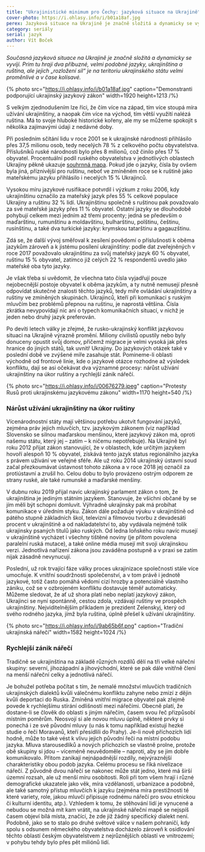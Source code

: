 ```yaml
---
title: "Ukrajinistické minimum pro Čechy: jazyková situace na Ukrajině"
cover-photo: https://i.ohlasy.info/i/b01a18af.jpg
perex: Jazyková situace na Ukrajině je značně složitá a dynamicky se vyvíjí. Prim tu hrají dva příbuzné, velmi podobné jazyky, ukrajinština a ruština, ale jejich „rozložení sil“ je velmi proměnlivé a v čase kolísavé.
category: seriály
serial: jazyk
author: Vít Boček
---
```


*Současná jazyková situace na Ukrajině je značně složitá a dynamicky se vyvíjí. Prim tu hrají dva příbuzné, velmi podobné jazyky, ukrajinština a ruština, ale jejich „rozložení sil“ je na teritoriu ukrajinského státu velmi proměnlivé a v čase kolísavé.*

{% photo src="https://i.ohlasy.info/i/b01a18af.jpg" caption="Demonstranti podporující ukrajinský jazykový zákon" width=1920 height=1213 /%}

S velkým zjednodušením lze říci, že čím více na západ, tím více stoupá míra užívání ukrajinštiny, a naopak čím více na východ, tím větší využití nalézá ruština. Má to svoje hluboké historické kořeny, ale my se můžeme spokojit s několika zajímavými údaji z nedávné doby.

Při posledním sčítání lidu v roce 2001 se k ukrajinské národnosti přihlásilo přes 37,5 milionu osob, tedy necelých 78 % z celkového počtu obyvatelstva. Příslušníků ruské národnosti bylo přes 8 milionů, což činilo přes 17 % obyvatel. Procentuální podíl ruského obyvatelstva v jednotlivých oblastech Ukrajiny pěkně ukazuje [souhrnná mapa](https://upload.wikimedia.org/wikipedia/commons/6/68/Russians_Ukraine_2001.PNG). Pokud jde o jazyky, čísla by ovšem byla jiná, příznivější pro ruštinu, neboť ve zmíněném roce se k ruštině jako mateřskému jazyku přihlásilo i necelých 15 % Ukrajinců. 

Vysokou míru jazykové rusifikace potvrdil i výzkum z roku 2006, kdy ukrajinštinu označilo za mateřský jazyk přes 55 % celkové populace Ukrajiny a ruštinu 32 % lidí. Ukrajinštinu společně s ruštinou pak považovalo za své mateřské jazyky přes 11 % obyvatel. Ostatní jazyky se dlouhodobě pohybují celkem mezi jedním až třemi procenty; jedná se především o maďarštinu, rumunštinu a moldavštinu, bulharštinu, polštinu, češtinu, rusínštinu, a také dva turkické jazyky: krymskou tatarštinu a gagauzštinu.

Zdá se, že další vývoj směřoval k zesílení povědomí o příslušnosti k oběma jazykům zároveň a k jistému posílení ukrajinštiny: podle dat zveřejněných v roce 2017 považovalo ukrajinštinu za svůj mateřský jazyk 60 % obyvatel, ruštinu 15 % obyvatel, zatímco již celých 22 % respondentů uvedlo jako mateřské oba tyto jazyky.

Je však třeba si uvědomit, že všechna tato čísla vyjadřují pouze nejobecnější postoje obyvatel k oběma jazykům, a ty nutně nemusejí přesně odpovídat skutečné znalosti těchto jazyků, tedy míře ovládání ukrajinštiny a ruštiny ve zmíněných skupinách. Ukrajinců, kteří při komunikaci s ruským mluvčím bez problémů přepnou na ruštinu, je naprostá většina. Čísla zkrátka nevypovídají nic ani o typech komunikačních situací, v nichž je jeden nebo druhý jazyk preferován.

Po devíti letech války je zřejmé, že rusko-ukrajinský konflikt jazykovou situaci na Ukrajině výrazně promění. Miliony civilistů opustily nebo byly donuceny opustit svůj domov, přičemž migrace je velmi vysoká jak přes hranice do jiných států, tak uvnitř Ukrajiny. Do jazykových otázek také v poslední době ve zvýšené míře zasahuje stát. Pomineme-li oblasti východně od frontové linie, kde o jazykové otázce rozhodne až výsledek konfliktu, dají se asi očekávat dva významné procesy: nárůst užívání ukrajinštiny na úkor ruštiny a rychlejší zánik nářečí.

{% photo src="https://i.ohlasy.info/i/00676279.jpeg" caption="Protesty Rusů proti ukrajinskému jazykovému zákonu" width=1170 height=540 /%}

### Nárůst užívání ukrajinštiny na úkor ruštiny

Vícenárodnostní státy mají většinou potřebu ukotvit fungování jazyků, zejména práv jejich mluvčích, tzv. jazykovým zákonem (viz například Slovensko se silnou maďarskou menšinou, které jazykový zákon má, oproti našemu státu, který jej – zatím – k ničemu nepotřebuje). Na Ukrajině byl roku 2012 přijat zákon stanovující, že v oblastech, kde určitým jazykem hovoří alespoň 10 % obyvatel, získává tento jazyk status regionálního jazyka s právem užívání ve veřejné sféře. Ale už roku 2014 ukrajinský ústavní soud začal přezkoumávat ústavnost tohoto zákona a v roce 2018 jej označil za protiústavní a zrušil ho. Celou dobu to bylo provázeno ostrým odporem ze strany ruské, ale také rumunské a maďarské menšiny. 

V dubnu roku 2019 přijal navíc ukrajinský parlament zákon o tom, že ukrajinština je jediným státním jazykem. Stanovuje, že všichni občané by se jím měli být schopni domluvit. Výhradně ukrajinsky pak má probíhat komunikace v úředním styku. Zákon dále požaduje výuku v ukrajinštině od pátého stupně základních škol, televizní a filmovou tvorbu z devadesáti procent v ukrajinštině a od nakladatelství to, aby vydávala nejméně tolik ukrajinsky psaných titulů jako ruských. Od ledna loňského roku navíc musejí v ukrajinštině vycházet i všechny tištěné noviny (je přitom povolena paralelní ruská mutace), a také online média musejí mít svoji ukrajinskou verzi. Jednotlivá nařízení zákona jsou zaváděna postupně a v praxi se zatím nijak zásadně nevynucují.

Poslední, už rok trvající fáze války proces ukrajinizace společnosti stále více umocňuje. K vnitřní soudržnosti společenství, a v tom právě i jednotě jazykové, totiž často pomáhá vědomí cizí hrozby a potenciálně vlastního zániku, což se v ozbrojeném konfliktu dostavuje téměř automaticky. Můžeme sledovat, že ať už shora platí nebo neplatí jazykový zákon, Ukrajinci se nyní spontánně, cestou zdola, vzdávají ruštiny ve prospěch ukrajinštiny. Nejviditelnějším příkladem je prezident Zelenskyj, který od svého rodného jazyka, jímž byla ruština, úplně přešel k užívání ukrajinštiny.

{% photo src="https://i.ohlasy.info/i/9ab65b6f.png" caption="Tradiční ukrajinská nářečí" width=1582 height=1024 /%}

### Rychlejší zánik nářečí

Tradičně se ukrajinština na základě různých rozdílů dělí na tři velké nářeční skupiny: severní, jihozápadní a jihovýchodní, které se pak dále vnitřně člení na menší nářeční celky a jednotlivá nářečí. 

Je bohužel potřeba počítat s tím, že nemalé množství mluvčích tradičních ukrajinských dialektů kvůli válečnému konfliktu zahyne nebo zmizí z dějin kvůli deportaci do Ruska. Zmíněná vnitřní migrace obyvatel pak zřejmě povede k rychlejšímu stírání odlišností mezi nářečími. Obecně platí, že dostane-li se člověk do oblasti s jiným nářečím, časem svou řeč přizpůsobí místním poměrům. Neosvojí si ale novou mluvu úplně, některé prvky si ponechá i ze své původní mluvy (u nás k tomu například existují hezké studie o řeči Moravanů, kteří přesídlili do Prahy). Je-li nově příchozích lidí hodně, může to také vést k vlivu jejich původní řeči na místní podobu jazyka. Mluva starousedlíků a nových příchozích se vlastně prolne, protože obě skupiny si jdou – víceméně neuvědoměle – naproti, aby se jim dobře komunikovalo. Přitom zanikají nejnápadnější rozdíly, nejvýraznější charakteristiky obou podob jazyka. Celému procesu se říká nivelizace nářečí. Z původně dvou nářečí se nakonec může stát jedno, které má širší územní rozsah, ale už menší míru osobitosti. Roli při tom všem hrají i různé demografické ukazatele jako věk, míra vzdělanosti, urbanizace a podobně, ale také samotný přístup mluvčích k jazyku (zejména míra prestižnosti té které variety, role, jakou mluvčí připisuje rodnému nářečí pro svou etnickou či kulturní identitu, atp.). Vzhledem k tomu, že stěhování lidí je vynucené a nebudou se možná mít kam vrátit, na ukrajinské nářeční mapě se nejspíš časem objeví bílá místa, značící, že zde již žádný specifický dialekt není. Podobně, jako se to stalo po druhé světové válce v našem pohraničí, kdy spolu s odsunem německého obyvatelstva docházelo zároveň k osidlování těchto oblastí českým obyvatelstvem z nejrůznějších oblastí ve vnitrozemí; v pohybu tehdy bylo přes pět miliónů lidí.